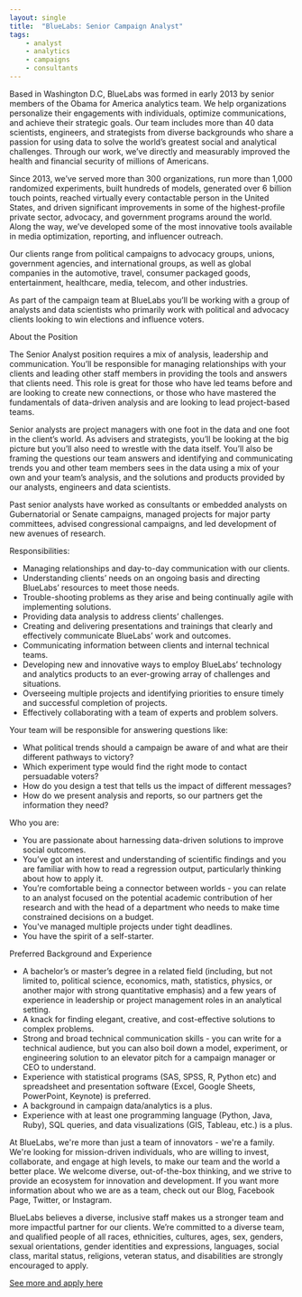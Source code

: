 ```yaml
---
layout: single
title:  "BlueLabs: Senior Campaign Analyst"
tags: 
    - analyst
    - analytics
    - campaigns
    - consultants
---
```


Based in Washington D.C, BlueLabs was formed in early 2013 by senior members of the Obama for America analytics team. We help organizations personalize their engagements with individuals, optimize communications, and achieve their strategic goals. Our team includes more than 40 data scientists, engineers, and strategists from diverse backgrounds who share a passion for using data to solve the world’s greatest social and analytical challenges. Through our work, we’ve directly and measurably improved the health and financial security of millions of Americans.

Since 2013, we’ve served more than 300 organizations, run more than 1,000 randomized experiments, built hundreds of models, generated over 6 billion touch points, reached virtually every contactable person in the United States, and driven significant improvements in some of the highest-profile private sector, advocacy, and government programs around the world. Along the way, we’ve developed some of the most innovative tools available in media optimization, reporting, and influencer outreach. 

Our clients range from political campaigns to advocacy groups, unions, government agencies, and international groups, as well as global companies in the automotive, travel, consumer packaged goods, entertainment, healthcare, media, telecom, and other industries. 

As part of the campaign team at BlueLabs you’ll be working with a group of analysts and data scientists who primarily work with political and advocacy clients looking to win elections and influence voters.
 
About the Position

The Senior Analyst position requires a mix of analysis, leadership and communication. You’ll be responsible for managing relationships with your clients and leading other staff members in providing the tools and answers that clients need. This role is great for those who have led teams before and are looking to create new connections, or those who have mastered the fundamentals of data-driven analysis and are looking to lead project-based teams.

Senior analysts are project managers with one foot in the data and one foot in the client’s world. As advisers and strategists, you’ll be looking at the big picture but you’ll also need to wrestle with the data itself. You’ll also be framing the questions our team answers and identifying and communicating trends you and other team members sees in the data using a mix of your own and your team’s analysis, and the solutions and products provided by our analysts, engineers and data scientists.

Past senior analysts have worked as consultants or embedded analysts on Gubernatorial or Senate campaigns, managed projects for major party committees, advised congressional campaigns, and led development of new avenues of research.

Responsibilities:

* Managing relationships and day-to-day communication with our clients.
* Understanding clients’ needs on an ongoing basis and directing BlueLabs’ resources to meet those needs.
* Trouble-shooting problems as they arise and being continually agile with implementing solutions.
* Providing data analysis to address clients’ challenges.
* Creating and delivering presentations and trainings that clearly and effectively communicate BlueLabs’ work and outcomes.
* Communicating information between clients and internal technical teams.
* Developing new and innovative ways to employ BlueLabs’ technology and analytics products to an ever-growing array of challenges and situations.
* Overseeing multiple projects and identifying priorities to ensure timely and successful completion of projects.
* Effectively collaborating with a team of experts and problem solvers.

Your team will be responsible for answering questions like:

* What political trends should a campaign be aware of and what are their different pathways to victory?
* Which experiment type would find the right mode to contact persuadable voters?
* How do you design a test that tells us the impact of different messages?
* How do we present analysis and reports, so our partners get the information they need?

Who you are:

* You are passionate about harnessing data-driven solutions to improve social outcomes.
* You’ve got an interest and understanding of scientific findings and you are familiar with how to read a regression output, particularly thinking about how to apply it.
* You’re comfortable being a connector between worlds - you can relate to an analyst focused on the potential academic contribution of her research and with the head of a department who needs to make time constrained decisions on a budget.
* You've managed multiple projects under tight deadlines.
* You have the spirit of a self-starter.

Preferred Background and Experience

* A bachelor’s or master’s degree in a related field (including, but not limited to, political science, economics, math, statistics, physics, or another major with strong quantitative emphasis) and a few years of experience in leadership or project management roles in an analytical setting.
* A knack for finding elegant, creative, and cost-effective solutions to complex problems.
* Strong and broad technical communication skills - you can write for a technical audience, but you can also boil down a model, experiment, or engineering solution to an elevator pitch for a campaign manager or CEO to understand.
* Experience with statistical programs (SAS, SPSS, R, Python etc) and spreadsheet and presentation software (Excel, Google Sheets, PowerPoint, Keynote) is preferred.
* A background in campaign data/analytics is a plus.
* Experience with at least one programming language (Python, Java, Ruby), SQL queries, and data visualizations (GIS, Tableau, etc.) is a plus.

At BlueLabs, we're more than just a team of innovators - we're a family. We're looking for mission-driven individuals, who are willing to invest, collaborate, and engage at high levels, to make our team and the world a better place. We welcome diverse, out-of-the-box thinking, and we strive to provide an ecosystem for innovation and development. If you want more information about who we are as a team, check out our Blog, Facebook Page, Twitter, or Instagram.

BlueLabs believes a diverse, inclusive staff makes us a stronger team and more impactful partner for our clients. We’re committed to a diverse team, and qualified people of all races, ethnicities, cultures, ages, sex, genders, sexual orientations, gender identities and expressions, languages, social class, marital status, religions, veteran status, and disabilities are strongly encouraged to apply.

[See more and apply here](https://jobs.lever.co/bluelabs/69c9cd25-c0d6-4442-a927-ae95a2ebe100)
